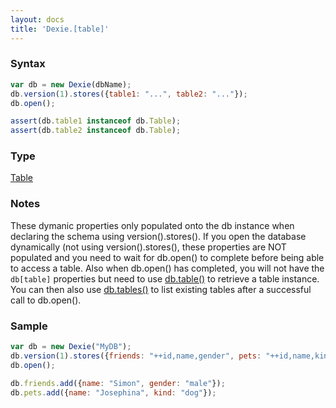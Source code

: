 ```yaml
---
layout: docs
title: 'Dexie.[table]'
---
```


### Syntax

```javascript
var db = new Dexie(dbName);
db.version(1).stores({table1: "...", table2: "..."});
db.open();

assert(db.table1 instanceof db.Table);
assert(db.table2 instanceof db.Table);
```

### Type

[Table](/docs/Table/Table)

### Notes

These dymanic properties only populated onto the db instance when declaring the schema using version().stores(). If you open the database dynamically (not using version().stores(), these properties are NOT populated and you need to wait for db.open() to complete before being able to access a table. Also when db.open() has completed, you will not have the `db[table]` properties but need to use [db.table()](Dexie.table()) to retrieve a table instance. You can then also use [db.tables()](Dexie.tables()) to list existing tables after a successful call to db.open().
### Sample

```javascript
var db = new Dexie("MyDB");
db.version(1).stores({friends: "++id,name,gender", pets: "++id,name,kind"});
db.open();

db.friends.add({name: "Simon", gender: "male"});
db.pets.add({name: "Josephina", kind: "dog"});
```
